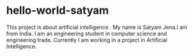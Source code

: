 # hello-world-satyam
This project is about artificial intelligence .
My name is Satyam Jena.I am from India.
I am an engineering student in computer science and engineering trade.
Currently I am working in a project in Artificial Intelligence.
